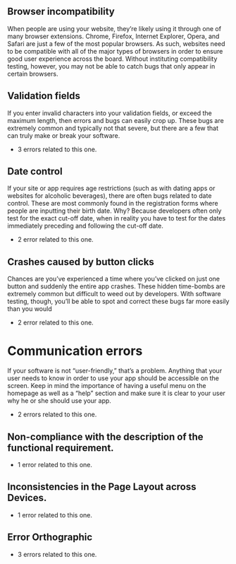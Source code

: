 ## Browser incompatibility

When people are using your website, they’re likely using it through one of many browser
extensions. Chrome, Firefox, Internet Explorer, Opera, and Safari are just a few of the most
popular browsers. As such, websites need to be compatible with all of the major types of
browsers in order to ensure good user experience across the board. Without instituting
compatibility testing, however, you may not be able to catch bugs that only appear in certain
browsers.

## Validation fields

If you enter invalid characters into your validation fields, or exceed the maximum length, then
errors and bugs can easily crop up. These bugs are extremely common and typically not that
severe, but there are a few that can truly make or break your software.

- 3 errors related to this one.

## Date control

If your site or app requires age restrictions (such as with dating apps or websites for alcoholic
beverages), there are often bugs related to date control. These are most commonly found in
the registration forms where people are inputting their birth date. Why? Because developers
often only test for the exact cut-off date, when in reality you have to test for the dates
immediately preceding and following the cut-off date.

- 2 error related to this one.

## Crashes caused by button clicks

Chances are you’ve experienced a time where you’ve clicked on just one button and suddenly
the entire app crashes. These hidden time-bombs are extremely common but difficult to weed
out by developers. With software testing, though, you’ll be able to spot and correct these bugs
far more easily than you would

- 2 error related to this one.

# Communication errors

If your software is not “user-friendly,” that’s a problem. Anything that your user needs to know
in order to use your app should be accessible on the screen. Keep in mind the importance of
having a useful menu on the homepage as well as a “help” section and make sure it is clear to
your user why he or she should use your app.

- 2 errors related to this one.

## Non-compliance with the description of the functional requirement.

- 1 error related to this one.

## Inconsistencies in the Page Layout across Devices.

- 1 error related to this one.

## Error Orthographic

- 3 errors related to this one.
